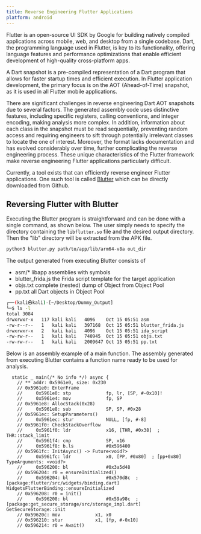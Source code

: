 ```yaml
---
title: Reverse Engineering Flutter Applications
platform: android
---
```


Flutter is an open-source UI SDK by Google for building natively compiled applications across mobile, web, and desktop from a single codebase. Dart, the programming language used in Flutter, is key to its functionality, offering language features and performance optimizations that enable efficient development of high-quality cross-platform apps.

A Dart snapshot is a pre-compiled representation of a Dart program that allows for faster startup times and efficient execution. In Flutter application development, the primary focus is on the AOT (Ahead-of-Time) snapshot, as it is used in all Flutter mobile applications.

There are significant challenges in reverse engineering Dart AOT snapshots due to several factors. The generated assembly code uses distinctive features, including specific registers, calling conventions, and integer encoding, making analysis more complex. In addition, information about each class in the snapshot must be read
sequentially, preventing random access and requiring engineers to sift through potentially irrelevant classes to locate the one of interest. Moreover, the format lacks documentation and has evolved considerably over time, further complicating the reverse engineering process. These unique characteristics of the Flutter framework make reverse engineering Flutter applications particularly difficult.

Currently, a tool exists that can efficiently reverse engineer Flutter applications. One such tool is called [Blutter](https://github.com/worawit/blutter) which can be directly downloaded from Github.

## Reversing Flutter with Blutter

Executing the Blutter program is straightforward and can be done with a single command, as shown below. The user simply needs to specify the directory containing the `libflutter.so` file and the desired output directory. Then the "lib" directory will be extracted from the APK file.

```bash
python3 blutter.py path/to/app/lib/arm64-v8a out_dir
```

The output generated from executing Blutter consists of

- asm/* libapp assemblies with symbols
- blutter_frida.js the Frida script template for the target application
- objs.txt complete (nested) dump of Object from Object Pool
- pp.txt all Dart objects in Object Pool

```bash
┌──(kali㉿kali)-[~/Desktop/Dummy_Output]
└─$ ls -l 
total 3084
drwxrwxr-x   117 kali kali   4096    Oct 15 05:51 asm
-rw-r--r--   1   kali kali   397168  Oct 15 05:51 blutter_frida.js
drwxrwxr-x   2   kali kali   4096    Oct 15 05:51 ida_script
-rw-rw-r--   1   kali kali   740945  Oct 15 05:51 objs.txt
-rw-rw-r--   1   kali kali   2009647 Oct 15 05:51 pp.txt
```

Below is an assembly example of a main function. The assembly generated from executing Blutter contains a function name ready to be used for analysis.

```plaintext
  static _ main(/* No info */) async {
    // ** addr: 0x5961e0, size: 0x230
    // 0x5961e0: EnterFrame
    //     0x5961e0: stp             fp, lr, [SP, #-0x10]!
    //     0x5961e4: mov             fp, SP
    // 0x5961e8: AllocStack(0x28)
    //     0x5961e8: sub             SP, SP, #0x28
    // 0x5961ec: SetupParameters()
    //     0x5961ec: stur            NULL, [fp, #-8]
    // 0x5961f0: CheckStackOverflow
    //     0x5961f0: ldr             x16, [THR, #0x38]  ; THR::stack_limit
    //     0x5961f4: cmp             SP, x16
    //     0x5961f8: b.ls            #0x596400
    // 0x5961fc: InitAsync() -> Future<void?>
    //     0x5961fc: ldr             x0, [PP, #0x80]  ; [pp+0x80] TypeArguments: <void?>
    //     0x596200: bl              #0x3a5d48
    // 0x596204: r0 = ensureInitialized()
    //     0x596204: bl              #0x570d8c  ; [package:flutter/src/widgets/binding.dart] WidgetsFlutterBinding::ensureInitialized
    // 0x596208: r0 = init()
    //     0x596208: bl              #0x59a98c  ; [package:get_secure_storage/src/storage_impl.dart] GetSecureStorage::init
    // 0x59620c: mov             x1, x0
    // 0x596210: stur            x1, [fp, #-0x10]
    // 0x596214: r0 = Await()
```
